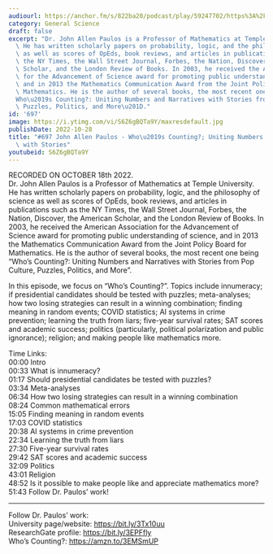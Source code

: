```yaml
---
audiourl: https://anchor.fm/s/822ba20/podcast/play/59247702/https%3A%2F%2Fd3ctxlq1ktw2nl.cloudfront.net%2Fstaging%2F2022-9-18%2F6dcb6ca5-2402-6405-f8d3-0db2b9da81b0.m4a
category: General Science
draft: false
excerpt: "Dr. John Allen Paulos is a Professor of Mathematics at Temple University.\
  \ He has written scholarly papers on probability, logic, and the philosophy of science\
  \ as well as scores of OpEds, book reviews, and articles in publications such as\
  \ the NY Times, the Wall Street Journal, Forbes, the Nation, Discover, the American\
  \ Scholar, and the London Review of Books. In 2003, he received the American Association\
  \ for the Advancement of Science award for promoting public understanding of science,\
  \ and in 2013 the Mathematics Communication Award from the Joint Policy Board for\
  \ Mathematics. He is the author of several books, the most recent one being \u201C\
  Who\u2019s Counting?: Uniting Numbers and Narratives with Stories from Pop Culture,\
  \ Puzzles, Politics, and More\u201D."
id: '697'
image: https://i.ytimg.com/vi/S6Z6gBQTa9Y/maxresdefault.jpg
publishDate: 2022-10-28
title: "#697 John Allen Paulos - Who\u2019s Counting?; Uniting Numbers and Narratives\
  \ with Stories"
youtubeid: S6Z6gBQTa9Y
---
```

<div class="timelinks">

RECORDED ON OCTOBER 18th 2022.  
Dr. John Allen Paulos is a Professor of Mathematics at Temple University. He has written scholarly papers on probability, logic, and the philosophy of science as well as scores of OpEds, book reviews, and articles in publications such as the NY Times, the Wall Street Journal, Forbes, the Nation, Discover, the American Scholar, and the London Review of Books. In 2003, he received the American Association for the Advancement of Science award for promoting public understanding of science, and in 2013 the Mathematics Communication Award from the Joint Policy Board for Mathematics. He is the author of several books, the most recent one being “Who’s Counting?: Uniting Numbers and Narratives with Stories from Pop Culture, Puzzles, Politics, and More”.

In this episode, we focus on “Who’s Counting?”. Topics include innumeracy; if presidential candidates should be tested with puzzles; meta-analyses; how two losing strategies can result in a winning combination; finding meaning in random events; COVID statistics; AI systems in crime prevention; learning the truth from liars; five-year survival rates; SAT scores and academic success; politics (particularly, political polarization and public ignorance); religion; and making people like mathematics more.

Time Links:  
<time>00:00</time> Intro  
<time>00:33</time> What is innumeracy?  
<time>01:17</time> Should presidential candidates be tested with puzzles?  
<time>03:34</time> Meta-analyses  
<time>06:34</time> How two losing strategies can result in a winning combination  
<time>08:24</time> Common mathematical errors  
<time>15:05</time> Finding meaning in random events  
<time>17:03</time> COVID statistics  
<time>20:38</time> AI systems in crime prevention  
<time>22:34</time> Learning the truth from liars  
<time>27:30</time> Five-year survival rates  
<time>29:42</time> SAT scores and academic success  
<time>32:09</time> Politics  
<time>43:01</time> Religion  
<time>48:52</time> Is it possible to make people like and appreciate mathematics more?  
<time>51:43</time> Follow Dr. Paulos’ work!

---

Follow Dr. Paulos’ work:  
University page/website: https://bit.ly/3Tx10uu  
ResearchGate profile: https://bit.ly/3EPFfly  
Who’s Counting?: https://amzn.to/3EMSmUP
</div>

